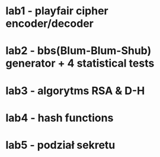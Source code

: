 # lab1 - playfair cipher encoder/decoder
# lab2 - bbs(Blum-Blum-Shub) generator + 4 statistical tests
# lab3 - algorytms RSA & D-H
# lab4 - hash functions
# lab5 - podział sekretu